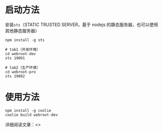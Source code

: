 # 启动方法
安装`sts`（STATIC TRUSTED SERVER，基于 nodejs 的静态服务器，也可以使用其他静态服务器）
```
npm install -g sts

# tab1（开发环境）
cd webroot-dev
sts 19091

# tab2（生产环境）
cd webroot-pro
sts 19092
```



# 使用方法
```
npm install -g coolie
coolie build webroot-dev
```

详细阅读文章：<>

